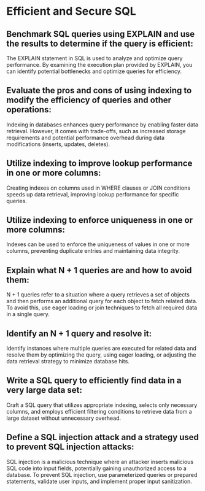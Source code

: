 # Efficient and Secure SQL

## Benchmark SQL queries using EXPLAIN and use the results to determine if the query is efficient:

The EXPLAIN statement in SQL is used to analyze and optimize query performance. By examining the execution plan provided by EXPLAIN, you can identify potential bottlenecks and optimize queries for efficiency.

## Evaluate the pros and cons of using indexing to modify the efficiency of queries and other operations:

Indexing in databases enhances query performance by enabling faster data retrieval. However, it comes with trade-offs, such as increased storage requirements and potential performance overhead during data modifications (inserts, updates, deletes).
## Utilize indexing to improve lookup performance in one or more columns:

Creating indexes on columns used in WHERE clauses or JOIN conditions speeds up data retrieval, improving lookup performance for specific queries.

## Utilize indexing to enforce uniqueness in one or more columns:

Indexes can be used to enforce the uniqueness of values in one or more columns, preventing duplicate entries and maintaining data integrity.

## Explain what N + 1 queries are and how to avoid them:

N + 1 queries refer to a situation where a query retrieves a set of objects and then performs an additional query for each object to fetch related data. To avoid this, use eager loading or join techniques to fetch all required data in a single query.

## Identify an N + 1 query and resolve it:

Identify instances where multiple queries are executed for related data and resolve them by optimizing the query, using eager loading, or adjusting the data retrieval strategy to minimize database hits.

## Write a SQL query to efficiently find data in a very large data set:

Craft a SQL query that utilizes appropriate indexing, selects only necessary columns, and employs efficient filtering conditions to retrieve data from a large dataset without unnecessary overhead.

## Define a SQL injection attack and a strategy used to prevent SQL injection attacks:

SQL injection is a malicious technique where an attacker inserts malicious SQL code into input fields, potentially gaining unauthorized access to a database. To prevent SQL injection, use parameterized queries or prepared statements, validate user inputs, and implement proper input sanitization.
